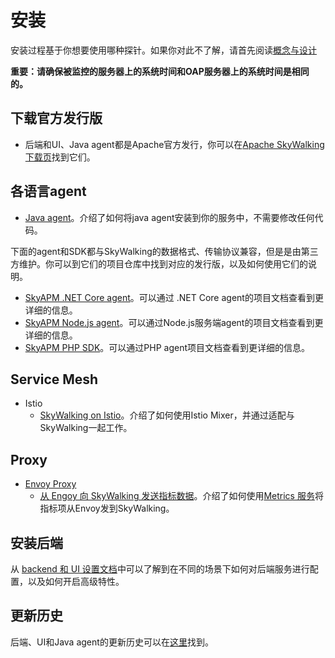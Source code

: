 # 安装
安装过程基于你想要使用哪种探针。如果你对此不了解，请首先阅读[概念与设计](../concepts-and-designs/README.md)


**重要：请确保被监控的服务器上的系统时间和OAP服务器上的系统时间是相同的。**


## 下载官方发行版
- 后端和UI、Java agent都是Apache官方发行，你可以在[Apache SkyWalking 下载页](http://skywalking.apache.org/downloads/)找到它们。

## 各语言agent

- [Java agent](service-agent/java-agent/README.md)。介绍了如何将java agent安装到你的服务中，不需要修改任何代码。

下面的agent和SDK都与SkyWalking的数据格式、传输协议兼容，但是是由第三方维护。你可以到它们的项目仓库中找到对应的发行版，以及如何使用它们的说明。
- [SkyAPM .NET Core agent](https://github.com/SkyAPM/SkyAPM-dotnet)。可以通过 .NET Core agent的项目文档查看到更详细的信息。
- [SkyAPM Node.js agent](https://github.com/SkyAPM/SkyAPM-nodejs)。可以通过Node.js服务端agent的项目文档查看到更详细的信息。
- [SkyAPM PHP SDK](https://github.com/SkyAPM/SkyAPM-php-sdk)。可以通过PHP agent项目文档查看到更详细的信息。

## Service Mesh
  - Istio
    - [SkyWalking on Istio](istio/README.md)。介绍了如何使用Istio Mixer，并通过适配与SkyWalking一起工作。

## Proxy
  - [Envoy Proxy](https://www.envoyproxy.io/)
    - [从 Engoy 向 SkyWalking 发送指标数据](envoy/README.md)。介绍了如何使用[Metrics 服务](https://www.envoyproxy.io/docs/envoy/latest/api-v2/config/metrics/v2/metrics_service.proto.html)将指标项从Envoy发到SkyWalking。

## 安装后端
从 [backend 和 UI 设置文档](backend/backend-ui-setup.md)中可以了解到在不同的场景下如何对后端服务进行配置，以及如何开启高级特性。

## 更新历史
后端、UI和Java agent的更新历史可以在[这里](../../../CHANGES.md)找到。
